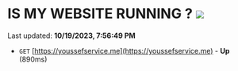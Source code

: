 # IS MY WEBSITE RUNNING ? [![](https://img.shields.io/static/v1?label=Sponsor&message=%E2%9D%A4&logo=GitHub&color=%23fe8e86)](https://github.com/sponsors/<username>)

Last updated: **10/19/2023, 7:56:49 PM**

- `GET` [https://youssefservice.me](https://youssefservice.me) - **Up** (890ms)
